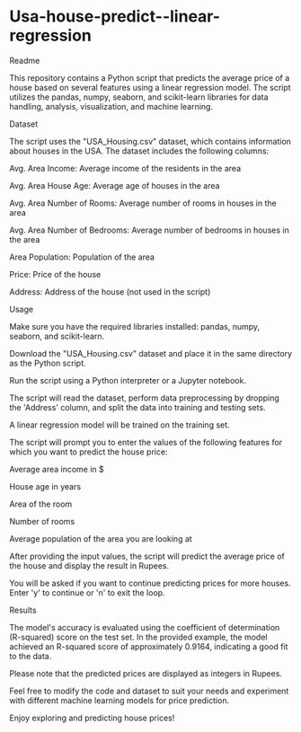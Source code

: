 # Usa-house-predict--linear-regression



Readme


This repository contains a Python script that predicts the average price of a house based on several features using a linear regression model. The script utilizes the pandas, numpy, seaborn, and scikit-learn libraries for data handling, analysis, visualization, and machine learning.

Dataset


The script uses the "USA_Housing.csv" dataset, which contains information about houses in the USA. The dataset includes the following columns:



Avg. Area Income: Average income of the residents in the area

Avg. Area House Age: Average age of houses in the area

Avg. Area Number of Rooms: Average number of rooms in houses in the area

Avg. Area Number of Bedrooms: Average number of bedrooms in houses in the area

Area Population: Population of the area

Price: Price of the house

Address: Address of the house (not used in the script)



Usage


Make sure you have the required libraries installed: pandas, numpy, seaborn, and scikit-learn.

Download the "USA_Housing.csv" dataset and place it in the same directory as the Python script.

Run the script using a Python interpreter or a Jupyter notebook.

The script will read the dataset, perform data preprocessing by dropping the 'Address' column, and split the data into training and testing sets.

A linear regression model will be trained on the training set.



The script will prompt you to enter the values of the following features for which you want to predict the house price:



Average area income in $

House age in years

Area of the room

Number of rooms

Average population of the area you are looking at

After providing the input values, the script will predict the average price of the house and display the result in Rupees.

You will be asked if you want to continue predicting prices for more houses. Enter 'y' to continue or 'n' to exit the loop.



Results


The model's accuracy is evaluated using the coefficient of determination (R-squared) score on the test set. In the provided example, the model achieved an R-squared score of approximately 0.9164, indicating a good fit to the data.


Please note that the predicted prices are displayed as integers in Rupees.


Feel free to modify the code and dataset to suit your needs and experiment with different machine learning models for price prediction.


Enjoy exploring and predicting house prices!
